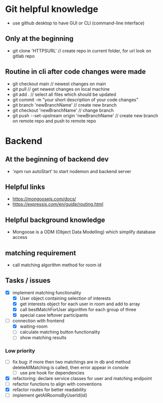 # Git helpful knowledge
- use github desktop to have GUI or CLI (command-line interface)

## Only at the beginning
- git clone 'HTTPSURL' // create repo in current folder, for url look on gitlab repo

## Routine in cli after code changes were made
- git checkout main // newest changes on main
- git pull // get newest changes on local machine
- git add . // select all files which should be updated
- git commit -m "your short description of your code changes"
- git branch 'newBranchName' // create new branch
- git checkout 'newBranchName' // change branch
- git push --set-upstream origin 'newBranchName' // create new branch on remote repo and push to remote repo

# Backend
## At the beginning of backend dev
- 'npm run autoStart' to start nodemon and backend server

## Helpful links
- https://mongoosejs.com/docs/
- https://expressjs.com/en/guide/routing.html

## Helpful background knowledge
- Mongoose is a ODM (Object Data Modelling) which simplify database access

## matching requirement
- call matching algorithm method for room id

## Tasks / issues
- [x] implement matching functionality
    - [x] User object containing selection of interests
    - [x] get interests object for each user in room and add to array
    - [x] call bestMatchForUser algorithm for each group of three
    - [x] special case leftover participants
- [ ] connection with frontend
    - [x] waiting-room
    - [ ] calculate matching button functionality
    - [ ] show matching results

### Low priority
- [ ] fix bug: if more then two matchings are in db and method deleteAllMatching is called, then error appear in console 
    - [ ] use pre hook for dependencies
- [x] refactoring: declare service classes for user and matching endpoint
- [ ] refactor functions to align with conventions
- [x] refactor routes for better readability
- [ ] implement getAllRoomsByUserId(id)
